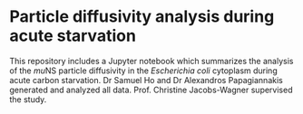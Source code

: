 # Particle diffusivity analysis during acute starvation

This repository includes a Jupyter notebook which summarizes the analysis of the $mu$NS particle diffusivity in the *Escherichia coli* cytoplasm during acute carbon starvation. Dr Samuel Ho and Dr Alexandros Papagiannakis generated and analyzed all data. Prof. Christine Jacobs-Wagner supervised the study. 
